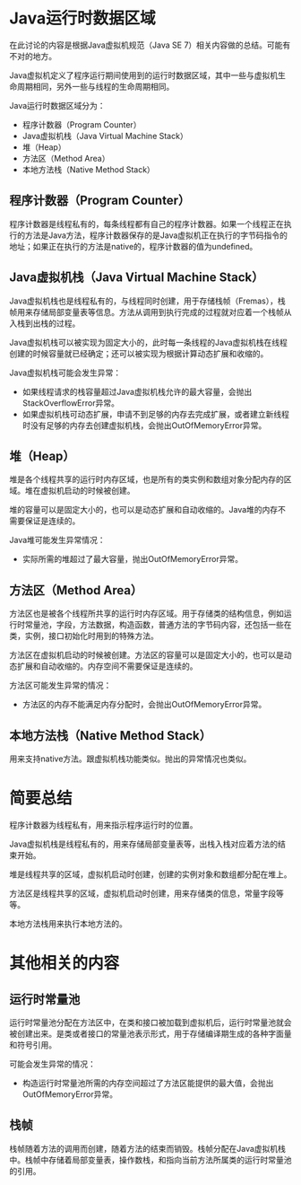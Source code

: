 # Java运行时数据区域
在此讨论的内容是根据Java虚拟机规范（Java SE 7）相关内容做的总结。可能有不对的地方。

Java虚拟机定义了程序运行期间使用到的运行时数据区域，其中一些与虚拟机生命周期相同，另外一些与线程的生命周期相同。

Java运行时数据区域分为：

* 程序计数器（Program Counter）
* Java虚拟机栈（Java Virtual Machine Stack）
* 堆（Heap）
* 方法区（Method Area）
* 本地方法栈（Native Method Stack）

## 程序计数器（Program Counter）
程序计数器是线程私有的，每条线程都有自己的程序计数器。如果一个线程正在执行的方法是Java方法，程序计数器保存的是Java虚拟机正在执行的字节码指令的地址；如果正在执行的方法是native的，程序计数器的值为undefined。

## Java虚拟机栈（Java Virtual Machine Stack）
Java虚拟机栈也是线程私有的，与线程同时创建，用于存储栈帧（Fremas），栈帧用来存储局部变量表等信息。方法从调用到执行完成的过程就对应着一个栈帧从入栈到出栈的过程。

Java虚拟机栈可以被实现为固定大小的，此时每一条线程的Java虚拟机栈在线程创建的时候容量就已经确定；还可以被实现为根据计算动态扩展和收缩的。

Java虚拟机栈可能会发生异常：

* 如果线程请求的栈容量超过Java虚拟机栈允许的最大容量，会抛出StackOverflowError异常。
* 如果虚拟机栈可动态扩展，申请不到足够的内存去完成扩展，或者建立新线程时没有足够的内存去创建虚拟机栈，会抛出OutOfMemoryError异常。

## 堆（Heap）
堆是各个线程共享的运行时内存区域，也是所有的类实例和数组对象分配内存的区域。堆在虚拟机启动的时候被创建。

堆的容量可以是固定大小的，也可以是动态扩展和自动收缩的。Java堆的内存不需要保证是连续的。

Java堆可能发生异常情况：

* 实际所需的堆超过了最大容量，抛出OutOfMemoryError异常。

## 方法区（Method Area）
方法区也是被各个线程所共享的运行时内存区域。用于存储类的结构信息，例如运行时常量池，字段，方法数据，构造函数，普通方法的字节码内容，还包括一些在类，实例，接口初始化时用到的特殊方法。

方法区在虚拟机启动的时候被创建。方法区的容量可以是固定大小的，也可以是动态扩展和自动收缩的。内存空间不需要保证是连续的。

方法区可能发生异常的情况：

* 方法区的内存不能满足内存分配时，会抛出OutOfMemoryError异常。

## 本地方法栈（Native Method Stack）
用来支持native方法。跟虚拟机栈功能类似。抛出的异常情况也类似。

# 简要总结
程序计数器为线程私有，用来指示程序运行时的位置。

Java虚拟机栈是线程私有的，用来存储局部变量表等，出栈入栈对应着方法的结束开始。

堆是线程共享的区域，虚拟机启动时创建，创建的实例对象和数组都分配在堆上。

方法区是线程共享的区域，虚拟机启动时创建，用来存储类的信息，常量字段等等。

本地方法栈用来执行本地方法的。

# 其他相关的内容
## 运行时常量池
运行时常量池分配在方法区中，在类和接口被加载到虚拟机后，运行时常量池就会被创建出来。是类或者接口的常量池表示形式，用于存储编译期生成的各种字面量和符号引用。

可能会发生异常的情况：

* 构造运行时常量池所需的内存空间超过了方法区能提供的最大值，会抛出OutOfMemoryError异常。

## 栈帧
栈帧随着方法的调用而创建，随着方法的结束而销毁。栈帧分配在Java虚拟机栈中。栈帧中存储着局部变量表，操作数栈，和指向当前方法所属类的运行时常量池的引用。